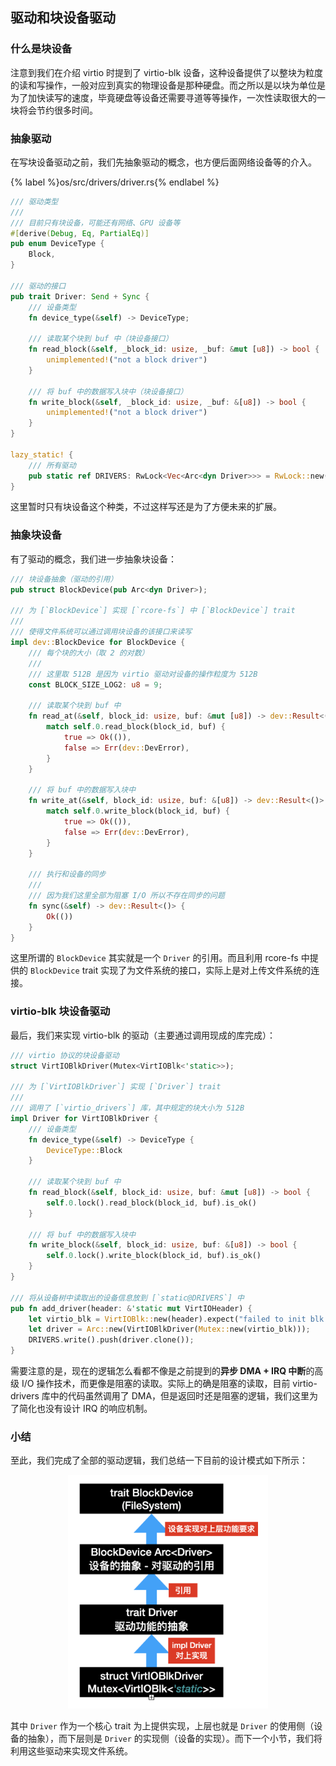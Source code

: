 ## 驱动和块设备驱动

### 什么是块设备

注意到我们在介绍 virtio 时提到了 virtio-blk 设备，这种设备提供了以整块为粒度的读和写操作，一般对应到真实的物理设备是那种硬盘。而之所以是以块为单位是为了加快读写的速度，毕竟硬盘等设备还需要寻道等等操作，一次性读取很大的一块将会节约很多时间。

### 抽象驱动

在写块设备驱动之前，我们先抽象驱动的概念，也方便后面网络设备等的介入。

{% label %}os/src/drivers/driver.rs{% endlabel %}
```rust
/// 驱动类型
///
/// 目前只有块设备，可能还有网络、GPU 设备等
#[derive(Debug, Eq, PartialEq)]
pub enum DeviceType {
    Block,
}

/// 驱动的接口
pub trait Driver: Send + Sync {
    /// 设备类型
    fn device_type(&self) -> DeviceType;

    /// 读取某个块到 buf 中（块设备接口）
    fn read_block(&self, _block_id: usize, _buf: &mut [u8]) -> bool {
        unimplemented!("not a block driver")
    }

    /// 将 buf 中的数据写入块中（块设备接口）
    fn write_block(&self, _block_id: usize, _buf: &[u8]) -> bool {
        unimplemented!("not a block driver")
    }
}

lazy_static! {
    /// 所有驱动
    pub static ref DRIVERS: RwLock<Vec<Arc<dyn Driver>>> = RwLock::new(Vec::new());
}
```

这里暂时只有块设备这个种类，不过这样写还是为了方便未来的扩展。

### 抽象块设备

有了驱动的概念，我们进一步抽象块设备：

```rust
/// 块设备抽象（驱动的引用）
pub struct BlockDevice(pub Arc<dyn Driver>);

/// 为 [`BlockDevice`] 实现 [`rcore-fs`] 中 [`BlockDevice`] trait
///
/// 使得文件系统可以通过调用块设备的该接口来读写
impl dev::BlockDevice for BlockDevice {
    /// 每个块的大小（取 2 的对数）
    ///
    /// 这里取 512B 是因为 virtio 驱动对设备的操作粒度为 512B
    const BLOCK_SIZE_LOG2: u8 = 9;

    /// 读取某个块到 buf 中
    fn read_at(&self, block_id: usize, buf: &mut [u8]) -> dev::Result<()> {
        match self.0.read_block(block_id, buf) {
            true => Ok(()),
            false => Err(dev::DevError),
        }
    }

    /// 将 buf 中的数据写入块中
    fn write_at(&self, block_id: usize, buf: &[u8]) -> dev::Result<()> {
        match self.0.write_block(block_id, buf) {
            true => Ok(()),
            false => Err(dev::DevError),
        }
    }

    /// 执行和设备的同步
    ///
    /// 因为我们这里全部为阻塞 I/O 所以不存在同步的问题
    fn sync(&self) -> dev::Result<()> {
        Ok(())
    }
}
```

这里所谓的 `BlockDevice` 其实就是一个 `Driver` 的引用。而且利用 rcore-fs 中提供的 `BlockDevice` trait 实现了为文件系统的接口，实际上是对上传文件系统的连接。

### virtio-blk 块设备驱动

最后，我们来实现 virtio-blk 的驱动（主要通过调用现成的库完成）：

```rust
/// virtio 协议的块设备驱动
struct VirtIOBlkDriver(Mutex<VirtIOBlk<'static>>);

/// 为 [`VirtIOBlkDriver`] 实现 [`Driver`] trait
///
/// 调用了 [`virtio_drivers`] 库，其中规定的块大小为 512B
impl Driver for VirtIOBlkDriver {
    /// 设备类型
    fn device_type(&self) -> DeviceType {
        DeviceType::Block
    }

    /// 读取某个块到 buf 中
    fn read_block(&self, block_id: usize, buf: &mut [u8]) -> bool {
        self.0.lock().read_block(block_id, buf).is_ok()
    }

    /// 将 buf 中的数据写入块中
    fn write_block(&self, block_id: usize, buf: &[u8]) -> bool {
        self.0.lock().write_block(block_id, buf).is_ok()
    }
}

/// 将从设备树中读取出的设备信息放到 [`static@DRIVERS`] 中
pub fn add_driver(header: &'static mut VirtIOHeader) {
    let virtio_blk = VirtIOBlk::new(header).expect("failed to init blk driver");
    let driver = Arc::new(VirtIOBlkDriver(Mutex::new(virtio_blk)));
    DRIVERS.write().push(driver.clone());
}
```

需要注意的是，现在的逻辑怎么看都不像是之前提到的**异步 DMA + IRQ 中断**的高级 I/O 操作技术，而更像是阻塞的读取。实际上的确是阻塞的读取，目前 virtio-drivers 库中的代码虽然调用了 DMA，但是返回时还是阻塞的逻辑，我们这里为了简化也没有设计 IRQ 的响应机制。

<!-- TODO 写 IRQ 响应 -->

### 小结

至此，我们完成了全部的驱动逻辑，我们总结一下目前的设计模式如下所示：

<div align=center> <img src="../pics/design.png" style="zoom:40%;"/> </div>

其中 `Driver` 作为一个核心 trait 为上提供实现，上层也就是 `Driver` 的使用侧（设备的抽象），而下层则是 `Driver` 的实现侧（设备的实现）。而下一个小节，我们将利用这些驱动来实现文件系统。
